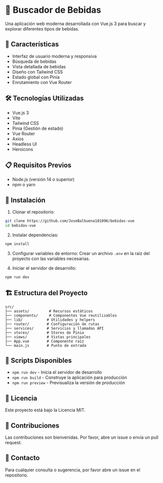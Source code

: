 # 🍹 Buscador de Bebidas

Una aplicación web moderna desarrollada con Vue.js 3 para buscar y explorar diferentes tipos de bebidas.

## 🚀 Características

- Interfaz de usuario moderna y responsiva
- Búsqueda de bebidas
- Vista detallada de bebidas
- Diseño con Tailwind CSS
- Estado global con Pinia
- Enrutamiento con Vue Router

## 🛠️ Tecnologías Utilizadas

- Vue.js 3
- Vite
- Tailwind CSS
- Pinia (Gestión de estado)
- Vue Router
- Axios
- Headless UI
- Heroicons

## 📋 Requisitos Previos

- Node.js (versión 14 o superior)
- npm o yarn

## 🔧 Instalación

1. Clonar el repositorio:
```bash
git clone https://github.com/JoseBalbuena181096/bebidas-vue
cd bebidas-vue
```

2. Instalar dependencias:
```bash
npm install
```

3. Configurar variables de entorno:
Crear un archivo `.env` en la raíz del proyecto con las variables necesarias.

4. Iniciar el servidor de desarrollo:
```bash
npm run dev
```

## 🏗️ Estructura del Proyecto

```
src/
├── assets/         # Recursos estáticos
├── components/     # Componentes Vue reutilizables
├── lib/           # Utilidades y helpers
├── router/        # Configuración de rutas
├── services/      # Servicios y llamadas API
├── stores/        # Stores de Pinia
├── views/         # Vistas principales
├── App.vue        # Componente raíz
└── main.js        # Punto de entrada
```

## 🚀 Scripts Disponibles

- `npm run dev` - Inicia el servidor de desarrollo
- `npm run build` - Construye la aplicación para producción
- `npm run preview` - Previsualiza la versión de producción

## 📝 Licencia

Este proyecto está bajo la Licencia MIT.

## 👥 Contribuciones

Las contribuciones son bienvenidas. Por favor, abre un issue o envía un pull request.

## 📧 Contacto

Para cualquier consulta o sugerencia, por favor abre un issue en el repositorio.

